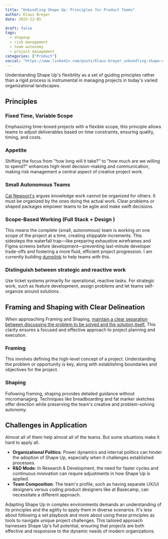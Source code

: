```yaml
---
title: "Unbundling Shape Up: Principles for Product Teams"
author: Klaus Breyer
date: 2023-12-05

draft: false
tags:
  - shapeup
  - risk management
  - team autonomy
  - project management
categories: ["Product"]
social: "https://www.linkedin.com/posts/klaus-breyer_unbundling-shape-up-principles-for-product-activity-7137786972751695873-XGpM"
---
```


Understanding Shape Up's flexibility as a set of guiding principles rather than a rigid process is instrumental in managing projects in today's varied organizational landscapes.

## Principles

### Fixed Time, Variable Scope

Emphasizing time-boxed projects with a flexible scope, this principle allows teams to adjust deliverables based on time constraints, ensuring quality, timing, and costs.

### Appetite

Shifting the focus from "how long will it take?" to "how much are we willing to spend?" enhances high-level decision-making and communication, making risk management a central aspect of creative project work.

### Small Autonomous Teams

[Cal Newport's](https://calnewport.com/) argues knowledge work cannot be organized for others. It must be organized by the ones doing the actual work. Clear problems or shaped packages empower teams to be agile and make swift decisions.

### Scope-Based Working (Full Stack + Design )

This means the complete (small, autonomous) team is working on one scope of the project at a time, creating shippable increments. This sidesteps the waterfall trap—like preparing exhaustive wireframes and Figma screens before development—preventing last-minute developer trade-offs and fostering a more fluid, efficient project progression. I am currently building [dumplink](https://dump.link/) to help teams with this.

### Distinguish between strategic and reactive work

Use ticket systems primarily for operational, reactive tasks. For strategic work, such as feature development, assign problems and let teams self-organize around solutions.

## Framing and Shaping with Clear Delineation

When approaching Framing and Shaping, [maintain a clear separation between discussing the problem to be solved and the solution itself.](https://www.feltpresence.com/framing/) This clarity ensures a focused and effective approach to project planning and execution.

### Framing

This involves defining the high-level concept of a project. Understanding the problem or opportunity is key, along with establishing boundaries and objectives for the project.

### Shaping

Following framing, shaping provides detailed guidance without micromanaging. Techniques like breadboarding and fat marker sketches offer direction while preserving the team's creative and problem-solving autonomy.

## Challenges in Application

Almost all of them help almost all of the teams. But some situations make it hard to apply all.

- **Organizational Politics**: Power dynamics and internal politics can hinder the adoption of Shape Up, especially when it challenges established processes.
- **R&D Mode**: In Research & Development, the need for faster cycles and continuous innovation can require adjustments in how Shape Up is applied.
- **Team Composition**: The team's profile, such as having separate UX/UI designers versus coding product designers like at Basecamp, can necessitate a different approach.

Adapting Shape Up in complex environments demands an understanding of its principles and the agility to apply them in diverse scenarios. It's less about following a set playbook and more about using these principles as tools to navigate unique project challenges. This tailored approach harnesses Shape Up's full potential, ensuring that projects are both effective and responsive to the dynamic needs of modern organizations.
